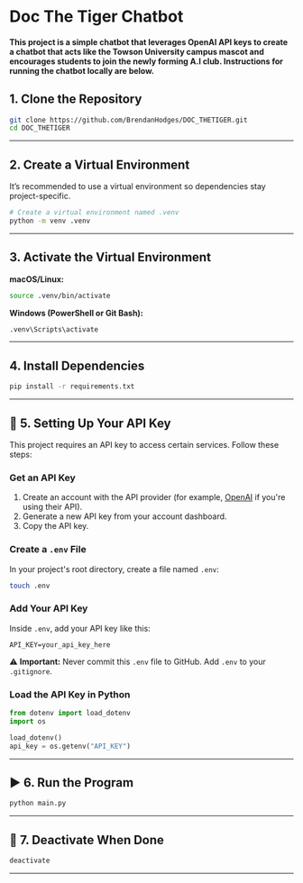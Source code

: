 
# Doc The Tiger Chatbot

#### This project is a simple chatbot that leverages OpenAI API keys to create a chatbot that acts like the Towson University campus mascot and encourages students to join the newly forming A.I club. Instructions for running the chatbot locally are below.


## 1. Clone the Repository
```bash
git clone https://github.com/BrendanHodges/DOC_THETIGER.git
cd DOC_THETIGER
```

---

## 2. Create a Virtual Environment
It’s recommended to use a virtual environment so dependencies stay project-specific.

```bash
# Create a virtual environment named .venv
python -m venv .venv
```

---

## 3. Activate the Virtual Environment
**macOS/Linux:**
```bash
source .venv/bin/activate
```

**Windows (PowerShell or Git Bash):**
```bash
.venv\Scripts\activate
```

---

## 4. Install Dependencies
```bash
pip install -r requirements.txt
```

---

## 🔑 5. Setting Up Your API Key

This project requires an API key to access certain services. Follow these steps:

### Get an API Key
1. Create an account with the API provider (for example, [OpenAI](https://platform.openai.com/) if you're using their API).
2. Generate a new API key from your account dashboard.
3. Copy the API key.

### Create a `.env` File
In your project's root directory, create a file named `.env`:
```bash
touch .env
```

### Add Your API Key
Inside `.env`, add your API key like this:
```
API_KEY=your_api_key_here
```

⚠️ **Important:** Never commit this `.env` file to GitHub. Add `.env` to your `.gitignore`.

### Load the API Key in Python
```python
from dotenv import load_dotenv
import os

load_dotenv()
api_key = os.getenv("API_KEY")
```

---

## ▶️ 6. Run the Program

```bash
python main.py
```

---

## 🛑 7. Deactivate When Done

```bash
deactivate
```

---
